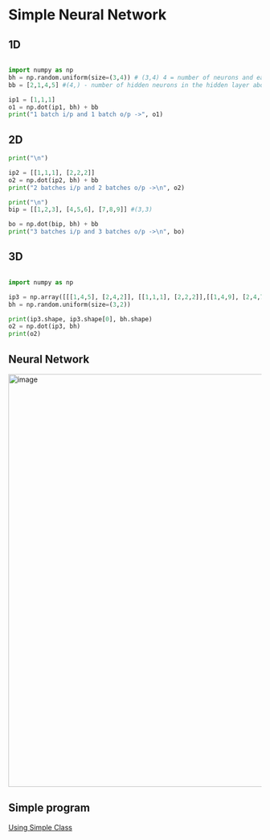# Simple Neural Network


## 1D   
```python

import numpy as np
bh = np.random.uniform(size=(3,4)) # (3,4) 4 = number of neurons and each input has 3 elements
bb = [2,1,4,5] #(4,) - number of hidden neurons in the hidden layer above

ip1 = [1,1,1]
o1 = np.dot(ip1, bh) + bb
print("1 batch i/p and 1 batch o/p ->", o1)
```

## 2D
```python
print("\n")

ip2 = [[1,1,1], [2,2,2]]
o2 = np.dot(ip2, bh) + bb
print("2 batches i/p and 2 batches o/p ->\n", o2)

print("\n")
bip = [[1,2,3], [4,5,6], [7,8,9]] #(3,3)

bo = np.dot(bip, bh) + bb
print("3 batches i/p and 3 batches o/p ->\n", bo)
```

## 3D
```python

import numpy as np

ip3 = np.array([[[1,4,5], [2,4,2]], [[1,1,1], [2,2,2]],[[1,4,9], [2,4,7]],[[5,5,5], [4,4,2]]])
bh = np.random.uniform(size=(3,2))

print(ip3.shape, ip3.shape[0], bh.shape)
o2 = np.dot(ip3, bh)
print(o2)

```
## Neural Network

<img width="820" alt="image" src="https://github.com/rvbug/NLP/assets/10928536/866fce63-3b24-4851-90b9-4174ad2446ba">


## Simple program
[Using Simple Class](https://github.com/rvbug/NLP/blob/main/simpleNN/simple_nn.py)
